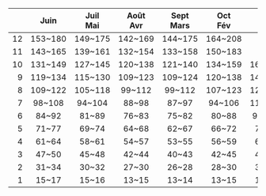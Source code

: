 |    | Juin    | Juil<br>Mai   | Août<br>Avr   | Sept<br>Mars   | Oct<br>Fév   | Nov<br>Jan   | Déc     |
|---:|:-------:|:-------------:|:-------------:|:--------------:|:------------:|:------------:|:-------:|
| 12 | 153~180 | 149~175       | 142~169       | 144~175        | 164~208      | NaN          | NaN     |
| 11 | 143~165 | 139~161       | 132~154       | 133~158        | 150~183      | NaN          | NaN     |
| 10 | 131~149 | 127~145       | 120~138       | 121~140        | 134~159      | 168~214      | NaN     |
|  9 | 119~134 | 115~130       | 109~123       | 109~124        | 120~138      | 146~174      | 168~217 |
|  8 | 109~122 | 105~118       | 99~112        | 99~112         | 107~123      | 128~151      | 145~175 |
|  7 | 98~108  | 94~104        | 88~98         | 87~97          | 94~106       | 111~127      | 123~143 |
|  6 | 84~92   | 81~89         | 76~83         | 75~82          | 80~88        | 93~103       | 102~114 |
|  5 | 71~77   | 69~74         | 64~68         | 62~67          | 66~72        | 76~82        | 83~90   |
|  4 | 61~64   | 58~61         | 54~57         | 53~55          | 56~59        | 63~67        | 68~72   |
|  3 | 47~50   | 45~48         | 42~44         | 40~43          | 42~45        | 48~51        | 51~54   |
|  2 | 31~34   | 30~32         | 27~30         | 26~28          | 28~30        | 31~33        | 33~35   |
|  1 | 15~17   | 15~16         | 13~15         | 13~14          | 13~15        | 15~16        | 16~18   |